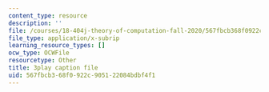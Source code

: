 ```yaml
---
content_type: resource
description: ''
file: /courses/18-404j-theory-of-computation-fall-2020/567fbcb368f0922c905122084bdbf4f1_vqFRAWeEcUs.srt
file_type: application/x-subrip
learning_resource_types: []
ocw_type: OCWFile
resourcetype: Other
title: 3play caption file
uid: 567fbcb3-68f0-922c-9051-22084bdbf4f1
---
```

